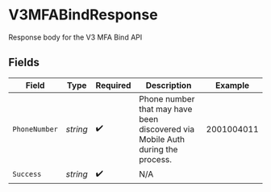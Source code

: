 # V3MFABindResponse

Response body for the V3 MFA Bind API


## Fields

| Field                                                                          | Type                                                                           | Required                                                                       | Description                                                                    | Example                                                                        |
| ------------------------------------------------------------------------------ | ------------------------------------------------------------------------------ | ------------------------------------------------------------------------------ | ------------------------------------------------------------------------------ | ------------------------------------------------------------------------------ |
| `PhoneNumber`                                                                  | *string*                                                                       | :heavy_check_mark:                                                             | Phone number that may have been discovered via Mobile Auth during the process. | 2001004011                                                                     |
| `Success`                                                                      | *string*                                                                       | :heavy_check_mark:                                                             | N/A                                                                            |                                                                                |